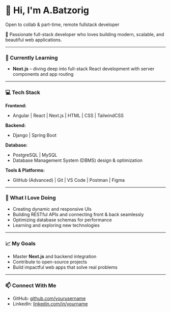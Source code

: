 # 👋 Hi, I'm A.Batzorig

Open to collab & part-time, remote fullstack developer

🚀 Passionate full-stack developer who loves building modern, scalable, and beautiful web applications.

---

### 🌱 Currently Learning
- **Next.js** – diving deep into full-stack React development with server components and app routing  

---

### 💻 Tech Stack
**Frontend:**  
- Angular | React | Next.js | HTML | CSS | TailwindCSS  

**Backend:**  
- Django | Spring Boot  

**Database:**  
- PostgreSQL | MySQL  
- Database Management System (DBMS) design & optimization  

**Tools & Platforms:**  
- GitHub (Advanced) | Git | VS Code | Postman | Figma  

---

### 🧩 What I Love Doing
- Creating dynamic and responsive UIs  
- Building RESTful APIs and connecting front & back seamlessly  
- Optimizing database schemas for performance  
- Learning and exploring new technologies  

---

### 📈 My Goals
- Master **Next.js** and backend integration  
- Contribute to open-source projects  
- Build impactful web apps that solve real problems  

---

### 📫 Connect With Me
- GitHub: [github.com/yourusername](https://github.com/Batuktech)  
- LinkedIn: [linkedin.com/in/yourname](https://www.linkedin.com/in/batzorig-arslan-11393b32b/)
